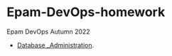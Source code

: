 # Epam-DevOps-homework
Epam DevOps Autumn 2022

- [Database _Administration](https://github.com/MolchanovYS/Epam-DevOps-homework/tree/main/Database%20_Administration).  
  
